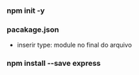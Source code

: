### npm init -y

### pacakage.json
- inserir type: module no final do arquivo

### npm install --save express